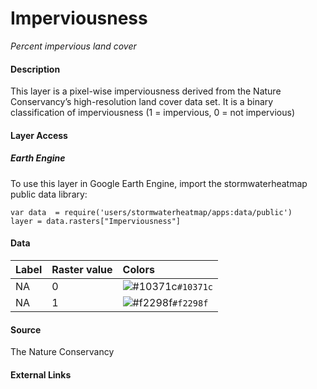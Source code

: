 Imperviousness
================

*Percent impervious land cover*

#### Description

This layer is a pixel-wise imperviousness derived from the Nature
Conservancy’s high-resolution land cover data set. It is a binary
classification of imperviousness (1 = impervious, 0 = not impervious)

#### Layer Access

##### Earth Engine

To use this layer in Google Earth Engine, import the stormwaterheatmap
public data library:

    var data  = require('users/stormwaterheatmap/apps:data/public')
    layer = data.rasters["Imperviousness"]

#### Data

| Label | Raster value | Colors                                                                    |
|:------|:-------------|:--------------------------------------------------------------------------|
| NA    | 0            | ![\#10371c](https://via.placeholder.com/15/10371c/000000?text=+)`#10371c` |
| NA    | 1            | ![\#f2298f](https://via.placeholder.com/15/f2298f/000000?text=+)`#f2298f` |

#### Source

The Nature Conservancy

#### External Links
